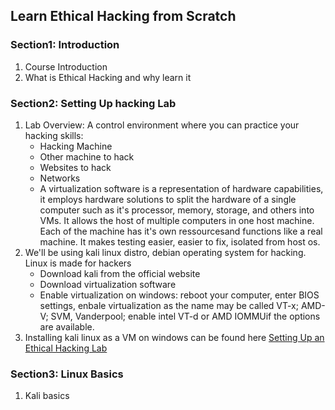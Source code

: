 ## Learn Ethical Hacking from Scratch

### Section1: Introduction
1. Course Introduction
2. What is Ethical Hacking and why learn it

### Section2: Setting Up hacking Lab
1. Lab Overview: A control environment where you can practice your hacking skills:
   - Hacking Machine
   - Other machine to hack
   - Websites to hack
   - Networks
   - A virtualization software is a representation of hardware capabilities, it employs hardware solutions to split the hardware of a single computer such as it's processor, memory, storage, and others into VMs. It allows the host of multiple computers in one host machine. Each of the machine has it's own ressourcesand functions like a real machine. It makes testing easier, easier to fix, isolated from host os.
2. We'll be using kali linux distro, debian operating system for hacking. Linux is made for hackers
   - Download kali from the official website
   - Download virtualization software
   - Enable virtualization on windows: reboot your computer, enter BIOS settings, enbale virtualization as the name may be called VT-x; AMD-V; SVM, Vanderpool; enable intel VT-d or AMD IOMMUif the options are available.
3. Installing kali linux as a VM on windows can be found here [Setting Up an Ethical Hacking Lab
](https://medium.com/@Techspace4/setting-up-an-ethical-hacking-lab-e76287afa4ce)

### Section3: Linux Basics
1. Kali basics
